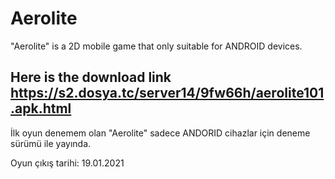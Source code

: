 # Aerolite
"Aerolite" is a 2D mobile game that only suitable for ANDROID devices.

Here is the download link https://s2.dosya.tc/server14/9fw66h/aerolite101.apk.html
---------------------------------------------------------------------------

İlk oyun denemem olan "Aerolite" sadece ANDORID cihazlar için deneme sürümü ile yayında.

Oyun çıkış tarihi: 19.01.2021
